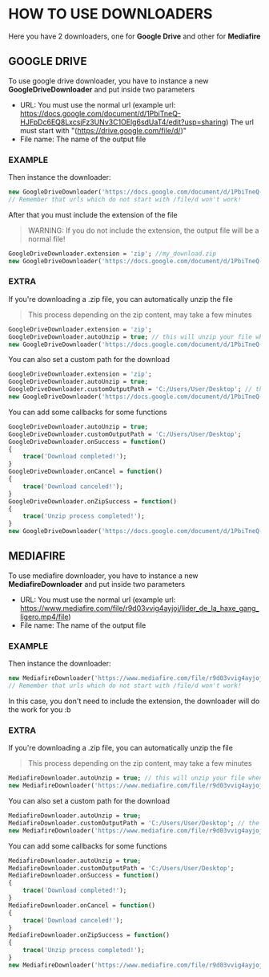 # HOW TO USE DOWNLOADERS
Here you have 2 downloaders, one for **Google Drive** and other for **Mediafire**
## GOOGLE DRIVE
To use google drive downloader, you have to instance a new **GoogleDriveDownloader** and put inside two parameters
 - URL: You must use the normal url (example url: https://docs.google.com/document/d/1PbiTneQ-HJFpDc6EQ8LxcsjFz3UNv3C1OElg6sdUaT4/edit?usp=sharing) The url must start with "(https://drive.google.com/file/d/)"
 - File name: The name of the output file

### EXAMPLE
Then instance the downloader:
```haxe
new GoogleDriveDownloader('https://docs.google.com/document/d/1PbiTneQ-HJFpDc6EQ8LxcsjFz3UNv3C1OElg6sdUaT4/edit?usp=sharing', 'my_download');
// Remember that urls which do not start with /file/d won't work! 
```

After that you must include the extension of the file 
> WARNING: If you do not include the extension, the output file will be a normal file!

```haxe
GoogleDriveDownloader.extension = 'zip'; //my_download.zip
new GoogleDriveDownloader('https://docs.google.com/document/d/1PbiTneQ-HJFpDc6EQ8LxcsjFz3UNv3C1OElg6sdUaT4/edit?usp=sharing', 'my_download');
```

### EXTRA
If you're downloading a .zip file, you can automatically unzip the file
> This process depending on the zip content, may take a few minutes

```haxe
GoogleDriveDownloader.extension = 'zip';
GoogleDriveDownloader.autoUnzip = true; // this will unzip your file when the download is finished
new GoogleDriveDownloader('https://docs.google.com/document/d/1PbiTneQ-HJFpDc6EQ8LxcsjFz3UNv3C1OElg6sdUaT4/edit?usp=sharing', 'my_download');
```

You can also set a custom path for the download
```haxe
GoogleDriveDownloader.extension = 'zip';
GoogleDriveDownloader.autoUnzip = true;
GoogleDriveDownloader.customOutputPath = 'C:/Users/User/Desktop'; // the output file will be located in the desktop
new GoogleDriveDownloader('https://docs.google.com/document/d/1PbiTneQ-HJFpDc6EQ8LxcsjFz3UNv3C1OElg6sdUaT4/edit?usp=sharing', 'my_download');
```
You can add some callbacks for some functions
```haxe
GoogleDriveDownloader.autoUnzip = true;
GoogleDriveDownloader.customOutputPath = 'C:/Users/User/Desktop';
GoogleDriveDownloader.onSuccess = function()
{
    trace('Download completed!');
}
GoogleDriveDownloader.onCancel = function()
{
    trace('Download canceled!');
}
GoogleDriveDownloader.onZipSuccess = function()
{
    trace('Unzip process completed!');
}
new GoogleDriveDownloader('https://docs.google.com/document/d/1PbiTneQ-HJFpDc6EQ8LxcsjFz3UNv3C1OElg6sdUaT4/edit?usp=sharing', 'my_download');
```

## MEDIAFIRE
To use mediafire downloader, you have to instance a new **MediafireDownloader** and put inside two parameters
 - URL: You must use the normal url (example url: https://www.mediafire.com/file/r9d03vvig4ayjoj/lider_de_la_haxe_gang_ligero.mp4/file)
 - File name: The name of the output file

### EXAMPLE
Then instance the downloader:
```haxe
new MediafireDownloader('https://www.mediafire.com/file/r9d03vvig4ayjoj/example.mp4/file', 'my_download');
// Remember that urls which do not start with /file/d won't work! 
```

In this case, you don't need to include the extension, the downloader will do the work for you :b

### EXTRA
If you're downloading a .zip file, you can automatically unzip the file
> This process depending on the zip content, may take a few minutes

```haxe
MediafireDownloader.autoUnzip = true; // this will unzip your file when the download is finished
new MediafireDownloader('https://www.mediafire.com/file/r9d03vvig4ayjoj/example.mp4/file', 'my_download');
```

You can also set a custom path for the download
```haxe
MediafireDownloader.autoUnzip = true;
MediafireDownloader.customOutputPath = 'C:/Users/User/Desktop'; // the output file will be located in the desktop
new MediafireDownloader('https://www.mediafire.com/file/r9d03vvig4ayjoj/example.mp4/file', 'my_download');
```

You can add some callbacks for some functions
```haxe
MediafireDownloader.autoUnzip = true;
MediafireDownloader.customOutputPath = 'C:/Users/User/Desktop';
MediafireDownloader.onSuccess = function()
{
    trace('Download completed!');
}
MediafireDownloader.onCancel = function()
{
    trace('Download canceled!');
}
MediafireDownloader.onZipSuccess = function()
{
    trace('Unzip process completed!');
}
new MediafireDownloader('https://www.mediafire.com/file/r9d03vvig4ayjoj/example.mp4/file', 'my_download');
```
